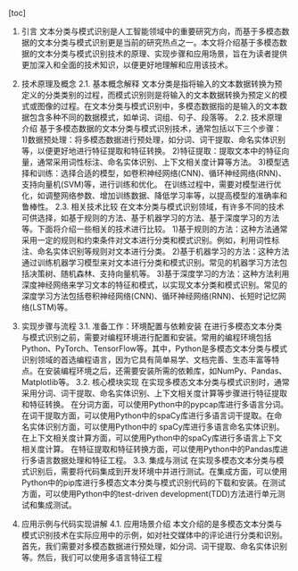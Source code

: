 
[toc]                    
                
                
1. 引言
    文本分类与模式识别是人工智能领域中的重要研究方向，而基于多模态数据的文本分类与模式识别更是当前的研究热点之一。本文将介绍基于多模态数据的文本分类与模式识别技术的原理、实现步骤和应用场景，旨在为读者提供更加深入和全面的技术知识，以便更好地理解和应用该技术。

2. 技术原理及概念
    2.1. 基本概念解释
        文本分类是指将输入的文本数据转换为预定义的分类类别的过程，而模式识别则是将输入的文本数据转换为预定义的模式或图像的过程。在文本分类与模式识别中，多模态数据指的是输入的文本数据包含多种不同的数据模式，如单词、词组、句子、段落等。
    2.2. 技术原理介绍
        基于多模态数据的文本分类与模式识别技术，通常包括以下三个步骤：
        1)数据预处理：将多模态数据进行预处理，如分词、词干提取、命名实体识别等，以便更好地进行特征提取和特征转换。
        2)特征提取：提取文本中的特征向量，通常采用词性标注、命名实体识别、上下文相关度计算等方法。
        3)模型选择和训练：选择合适的模型，如卷积神经网络(CNN)、循环神经网络(RNN)、支持向量机(SVM)等，进行训练和优化。
        在训练过程中，需要对模型进行优化，如调整网络参数、增加训练数据、降低学习率等，以提高模型的准确率和鲁棒性。
    2.3. 相关技术比较
        在文本分类与模式识别领域，有许多不同的技术可供选择，如基于规则的方法、基于机器学习的方法、基于深度学习的方法等。下面将介绍一些相关的技术进行比较。
        1)基于规则的方法：这种方法通常采用一定的规则和约束条件对文本进行分类和模式识别。例如，利用词性标注、命名实体识别等规则对文本进行分类。
        2)基于机器学习的方法：这种方法通过训练机器学习模型来对文本进行分类和模式识别。常见的机器学习方法包括决策树、随机森林、支持向量机等。
        3)基于深度学习的方法：这种方法利用深度神经网络来学习文本的特征和模式，以实现文本分类和模式识别。常见的深度学习方法包括卷积神经网络(CNN)、循环神经网络(RNN)、长短时记忆网络(LSTM)等。

3. 实现步骤与流程
    3.1. 准备工作：环境配置与依赖安装
        在进行多模态文本分类与模式识别之前，需要对编程环境进行配置和安装。常用的编程环境包括Python、PyTorch、TensorFlow等。其中，Python是多模态文本分类与模式识别领域的首选编程语言，因为它具有简单易学、文档完善、生态丰富等特点。在安装编程环境之后，还需要安装所需的依赖库，如NumPy、Pandas、Matplotlib等。
    3.2. 核心模块实现
        在实现多模态文本分类与模式识别时，通常采用分词、词干提取、命名实体识别、上下文相关度计算等步骤进行特征提取和特征转换。
        在分词方面，可以使用Python中的pypcap库进行多语言分词。在词干提取方面，可以使用Python中的spaCy库进行多语言词干提取。在命名实体识别方面，可以使用Python中的 spaCy库进行多语言命名实体识别。在上下文相关度计算方面，可以使用Python中的spaCy库进行多语言上下文相关度计算。
        在特征提取和特征转换方面，可以使用Python中的Pandas库进行多语言数据处理和特征工程。
    3.3. 集成与测试
        在实现多模态文本分类与模式识别后，需要将代码集成到开发环境中并进行测试。在集成方面，可以使用Python中的pip库进行多模态文本分类与模式识别代码的下载和安装。在测试方面，可以使用Python中的test-driven development(TDD)方法进行单元测试和集成测试。

4. 应用示例与代码实现讲解
    4.1. 应用场景介绍
        本文介绍的是多模态文本分类与模式识别技术在实际应用中的示例，如对社交媒体中的评论进行分类和识别。
        首先，我们需要对多模态数据进行预处理，如分词、词干提取、命名实体识别等。然后，我们可以使用多语言特征工程

